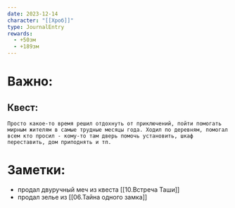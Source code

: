 ```yaml
---
date: 2023-12-14
character: "[[Хроб]]"
type: JournalEntry
rewards:
  - +50зм
  - +189зм
---
```

# Важно:

## Квест:
```
Просто какое-то время решил отдохнуть от приключений, пойти помогать мирным жителям в самые трудные месяцы года. Ходил по деревням, помогал всем кто просил - кому-то там дверь помочь установить, шкаф переставить, дом приподнять и тп.
```

# Заметки:
- продал двуручный меч из квеста [[10.Встреча Таши]]
- продал зелье из [[06.Тайна одного замка]]